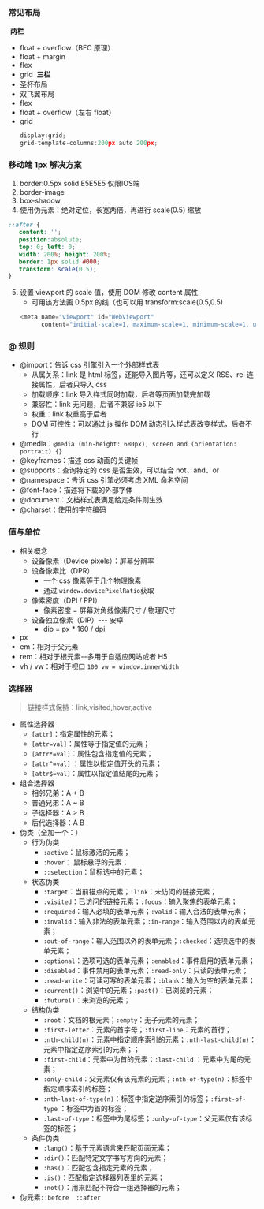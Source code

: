 ### 常见布局
​	**两栏**
- float + overflow（BFC 原理）
- float + margin
- flex
- grid
​	**三栏**
- 圣杯布局
- 双飞翼布局
- flex
- float + overflow（左右 float）
- grid
  ```javascript
  display:grid;
  grid-template-columns:200px auto 200px;
  ```

### 移动端 1px 解决方案
1. border:0.5px solid E5E5E5 仅限IOS端
2. border-image
3. box-shadow
4. 使用伪元素：绝对定位，长宽两倍，再进行 scale(0.5) 缩放
```css
::after {
   content: '';
   position:absolute;
   top: 0; left: 0;
   width: 200%; height: 200%;
   border: 1px solid #000;
   transform: scale(0.5);
}
```
5. 设置 viewport 的 scale 值，使用 DOM 修改 content 属性
   - 可用该方法画 0.5px 的线（也可以用 transform:scale(0.5,0.5)
   ```javascript
   <meta name="viewport" id="WebViewport" 
         content="initial-scale=1, maximum-scale=1, minimum-scale=1, user-scalable=no">
   ```

### @ 规则
- @import：告诉 css 引擎引入一个外部样式表
  - 从属关系：link 是 html 标签，还能导入图片等，还可以定义 RSS、rel 连接属性，后者只导入 css
  - 加载顺序：link 导入样式同时加载，后者等页面加载完加载
  - 兼容性：link 无问题，后者不兼容 ie5 以下
  - 权重：link 权重高于后者
  - DOM 可控性：可以通过 js 操作 DOM 动态引入样式表改变样式，后者不行
- @media：`@media (min-height: 680px), screen and (orientation: portrait) {}`
- @keyframes：描述 css 动画的关键帧
- @supports：查询特定的 css 是否生效，可以结合 not、and、or
- @namespace：告诉 css 引擎必须考虑 XML 命名空间
- @font-face：描述将下载的外部字体
- @document：文档样式表满足给定条件则生效
- @charset：使用的字符编码

### 值与单位
- 相关概念
  - 设备像素（Device pixels）：屏幕分辨率
  - 设备像素比（DPR）
    - 一个 css 像素等于几个物理像素
    - 通过 `window.devicePixelRatio`获取
  - 像素密度（DPI / PPI）
    - 像素密度 = 屏幕对角线像素尺寸 / 物理尺寸
  - 设备独立像素（DIP）--- 安卓
    - dip = px * 160 / dpi
- px
- em：相对于父元素
- rem：相对于根元素--多用于自适应网站或者 H5
- vh / vw：相对于视口 `100 vw = window.innerWidth`

### 选择器
> 链接样式保持：link,visited,hover,active
- 属性选择器
  - `[attr]`：指定属性的元素；
  - `[attr=val]`：属性等于指定值的元素；
  - `[attr*=val]`：属性包含指定值的元素；
  - `[attr^=val]` ：属性以指定值开头的元素；
  - `[attr$=val]`：属性以指定值结尾的元素；
- 组合选择器
  - 相邻兄弟：A + B
  - 普通兄弟：A ~ B
  - 子选择器：A > B
  - 后代选择器：A  B
- 伪类（全加一个：）
  - 行为伪类
    - `:active`：鼠标激活的元素；
    - `:hover`： 鼠标悬浮的元素；
    - `::selection`：鼠标选中的元素；
  - 状态伪类
    - `:target`：当前锚点的元素；`:link`：未访问的链接元素；
    - `:visited`：已访问的链接元素；`:focus`：输入聚焦的表单元素；
    - `:required`：输入必填的表单元素；`:valid`：输入合法的表单元素；
    - `:invalid`：输入非法的表单元素；`:in-range`：输入范围以内的表单元素；
    - `:out-of-range`：输入范围以外的表单元素；`:checked`：选项选中的表单元素；
    - `:optional`：选项可选的表单元素；`:enabled`：事件启用的表单元素；
    - `:disabled`：事件禁用的表单元素；`:read-only`：只读的表单元素；
    - `:read-write`：可读可写的表单元素；`:blank`：输入为空的表单元素；
    - `:current()`：浏览中的元素；`:past()`：已浏览的元素；
    - `:future()`：未浏览的元素；
  - 结构伪类
    - `:root`：文档的根元素；`:empty`：无子元素的元素；
    - `:first-letter`：元素的首字母；`:first-line`：元素的首行；
    - `:nth-child(n)`：元素中指定顺序索引的元素；`:nth-last-child(n)`：元素中指定逆序索引的元素；；
    - `:first-child`：元素中为首的元素；`:last-child` ：元素中为尾的元素；
    - `:only-child`：父元素仅有该元素的元素；`:nth-of-type(n)`：标签中指定顺序索引的标签；
    - `:nth-last-of-type(n)`：标签中指定逆序索引的标签；`:first-of-type` ：标签中为首的标签；
    - `:last-of-type`：标签中为尾标签；`:only-of-type`：父元素仅有该标签的标签；
  - 条件伪类
    - `:lang()`：基于元素语言来匹配页面元素；
    - `:dir()`：匹配特定文字书写方向的元素；
    - `:has()`：匹配包含指定元素的元素；
    - `:is()`：匹配指定选择器列表里的元素；
    - `:not()`：用来匹配不符合一组选择器的元素；
- 伪元素`::before  ::after`
